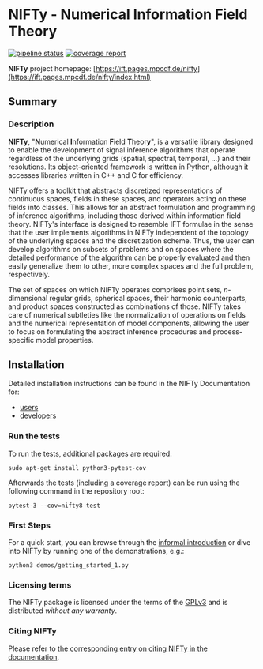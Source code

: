 NIFTy - Numerical Information Field Theory
==========================================
[![pipeline status](https://gitlab.mpcdf.mpg.de/ift/nifty/badges/NIFTy_8/pipeline.svg)](https://gitlab.mpcdf.mpg.de/ift/nifty/-/commits/NIFTy_8)
[![coverage report](https://gitlab.mpcdf.mpg.de/ift/nifty/badges/NIFTy_8/coverage.svg)](https://gitlab.mpcdf.mpg.de/ift/nifty/-/commits/NIFTy_8)

**NIFTy** project homepage:
[https://ift.pages.mpcdf.de/nifty](https://ift.pages.mpcdf.de/nifty/index.html)

Summary
-------

### Description

**NIFTy**, "**N**umerical **I**nformation **F**ield **T**heor<strong>y</strong>", is
a versatile library designed to enable the development of signal
inference algorithms that operate regardless of the underlying grids
(spatial, spectral, temporal, …) and their resolutions.
Its object-oriented framework is written in Python, although it accesses
libraries written in C++ and C for efficiency.

NIFTy offers a toolkit that abstracts discretized representations of
continuous spaces, fields in these spaces, and operators acting on
these fields into classes.
This allows for an abstract formulation and programming of inference
algorithms, including those derived within information field theory.
NIFTy's interface is designed to resemble IFT formulae in the sense
that the user implements algorithms in NIFTy independent of the topology
of the underlying spaces and the discretization scheme.
Thus, the user can develop algorithms on subsets of problems and on
spaces where the detailed performance of the algorithm can be properly
evaluated and then easily generalize them to other, more complex spaces
and the full problem, respectively.

The set of spaces on which NIFTy operates comprises point sets,
*n*-dimensional regular grids, spherical spaces, their harmonic
counterparts, and product spaces constructed as combinations of those.
NIFTy takes care of numerical subtleties like the normalization of
operations on fields and the numerical representation of model
components, allowing the user to focus on formulating the abstract
inference procedures and process-specific model properties.


Installation
------------

Detailed installation instructions can be found in the NIFTy Documentation for:

- [users](http://ift.pages.mpcdf.de/nifty/user/installation.html)
- [developers](http://ift.pages.mpcdf.de/nifty/dev/index.html)

### Run the tests

To run the tests, additional packages are required:

    sudo apt-get install python3-pytest-cov

Afterwards the tests (including a coverage report) can be run using the
following command in the repository root:

    pytest-3 --cov=nifty8 test

### First Steps

For a quick start, you can browse through the [informal
introduction](https://ift.pages.mpcdf.de/nifty/user/code.html) or
dive into NIFTy by running one of the demonstrations, e.g.:

    python3 demos/getting_started_1.py

### Licensing terms

The NIFTy package is licensed under the terms of the
[GPLv3](https://www.gnu.org/licenses/gpl.html) and is distributed
*without any warranty*.

### Citing NIFTy

Please refer to [the corresponding entry on citing NIFTy in the documentation](https://ift.pages.mpcdf.de/nifty/user/citations.html).



